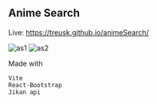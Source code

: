 ## Anime Search

Live: https://treusk.github.io/animeSearch/

![as1](https://user-images.githubusercontent.com/47334597/214427428-9ec4b2f9-ecef-45a6-8eb2-890b08301c94.png)
![as2](https://user-images.githubusercontent.com/47334597/214427469-a4d65376-3df6-4483-a6da-715c6e31e379.png)

Made with
```
Vite
React-Bootstrap
Jikan api
```
